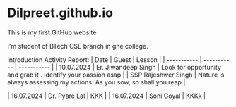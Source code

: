 # Dilpreet.github.io
This is my first GitHub website

I'm student of BTech CSE branch in gne college.

Introduction Activity Report:
| Date | Guest | Lesson  |
| ----------- | ----------- | ----------- |
| 10.07.2024 | Er. Jiwandeep Singh | Look for opportunity and grab it . Identify your passion               asap |
| SSP Rajeshwer Singh | Nature is always assessing my actions. As you sow, so shall you reap.|

| 16.07.2024 | Dr. Pyare Lal | KKK |
| 16.07.2024 | Soni Goyal | KKKk |